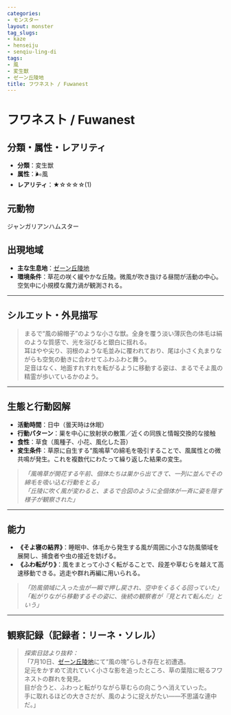```yaml
---
categories:
- モンスター
layout: monster
tag_slugs:
- kaze
- henseiju
- senqiu-ling-di
tags:
- 風
- 変生獣
- ゼーン丘陵地
title: フワネスト / Fuwanest
---
```


# フワネスト / Fuwanest

## 分類・属性・レアリティ

* **分類**：変生獣  
* **属性**：🌬風  
* **レアリティ**：★☆☆☆☆(1)

## 元動物

ジャンガリアンハムスター

## 出現地域

* **主な生息地**：[ゼーン丘陵地](../place/zeen_ridge.md)  
* **環境条件**：草花の咲く緩やかな丘陵。微風が吹き抜ける昼間が活動の中心。空気中に小規模な魔力渦が観測される。

---

## シルエット・外見描写

> まるで“風の綿帽子”のような小さな獣。全身を覆う淡い薄灰色の体毛は絹のような質感で、光を浴びると銀白に揺れる。  
> 耳はやや尖り、羽根のような毛並みに覆われており、尾は小さく丸まりながらも空気の動きに合わせてふわふわと舞う。  
> 足音はなく、地面すれすれを転がるように移動する姿は、まるでそよ風の精霊が歩いているかのよう。

---

## 生態と行動図解

* **活動時間**：日中（曇天時は休眠）  
* **行動パターン**：巣を中心に放射状の散策／近くの同族と情報交換的な接触  
* **食性**：草食（風種子、小花、風化した苔）  
* **変生条件**：草原に自生する“風鳴草”の綿毛を吸引することで、風属性との微共鳴が発生。これを複数代にわたって繰り返した結果の変生。

> *「風鳴草が開花する午前、個体たちは巣から出てきて、一列に並んでその綿毛を吸い込む行動をとる」*  
> *「丘陵に吹く風が変わると、まるで合図のように全個体が一斉に姿を隠す様子が観察された」*

---

## 能力

* **《そよ寝の結界》**：睡眠中、体毛から発生する風が周囲に小さな防風領域を展開し、捕食者や虫の接近を妨げる。  
* **《ふわ転がり》**：風をまとって小さく転がることで、段差や草むらを越えて高速移動できる。逃走や群れ再編に用いられる。

> *「防風領域に入った虫が一瞬で押し戻され、空中をくるくる回っていた」*  
> *「転がりながら移動するその姿に、後続の観察者が『見とれて転んだ』という」*

---

## 観察記録（記録者：リーネ・ソレル）

> *探索日誌より抜粋：*  
> 「7月10日、[ゼーン丘陵地](../place/zeen_ridge.md)にて“風の塊”らしき存在と初遭遇。  
> 足元をかすめて流れていく小さな影を追ったところ、草の葉陰に眠るフワネストの群れを発見。  
> 目が合うと、ふわっと転がりながら草むらの向こうへ消えていった。  
> 手に取れるほどの大きさだが、風のように捉えがたい――不思議な連中だ。」